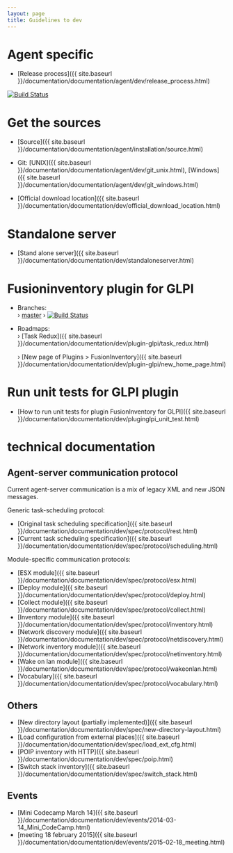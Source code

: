 ```yaml
---
layout: page
title: Guidelines to dev
---
```


# Agent specific

* [Release process]({{ site.baseurl }}/documentation/documentation/agent/dev/release_process.html)

[![Build Status](https://travis-ci.org/fusioninventory/fusioninventory-agent.png?branch=master)](https://travis-ci.org/fusioninventory/fusioninventory-agent)

# Get the sources

* [Source]({{ site.baseurl }}/documentation/documentation/agent/installation/source.html)
* Git: [UNIX]({{ site.baseurl }}/documentation/documentation/agent/dev/git_unix.html), [Windows]({{ site.baseurl }}/documentation/documentation/agent/dev/git_windows.html)

* [Official download location]({{ site.baseurl }}/documentation/documentation/dev/official_download_location.html)

# Standalone server

* [Stand alone server]({{ site.baseurl }}/documentation/documentation/dev/standaloneserver.html)

# Fusioninventory plugin for GLPI

* Branches: <br/>
  › [master](https://github.com/fusinv/fusioninventory-for-glpi/tree/master)  › [![Build Status](https://travis-ci.org/fusioninventory/fusioninventory-for-glpi.png?branch=master)](https://travis-ci.org/fusioninventory/fusioninventory-for-glpi)

* Roadmaps: <br/>
  › [Task Redux]({{ site.baseurl }}/documentation/documentation/dev/plugin-glpi/task_redux.html)

  › [New page of Plugins > FusionInventory]({{ site.baseurl }}/documentation/documentation/dev/plugin-glpi/new_home_page.html)

# Run unit tests for GLPI plugin

* [How to run unit tests for plugin FusionInventory for GLPI]({{ site.baseurl }}/documentation/documentation/dev/pluginglpi_unit_test.html)

# technical documentation

## Agent-server communication protocol

Current agent-server communication is a mix of legacy XML and new JSON messages.

Generic task-scheduling protocol:

* [Original task scheduling specification]({{ site.baseurl }}/documentation/documentation/dev/spec/protocol/rest.html)
* [Current task scheduling specification]({{ site.baseurl }}/documentation/documentation/dev/spec/protocol/scheduling.html)

Module-specific communication protocols:

* [ESX module]({{ site.baseurl }}/documentation/documentation/dev/spec/protocol/esx.html)
* [Deploy module]({{ site.baseurl }}/documentation/documentation/dev/spec/protocol/deploy.html)
* [Collect module]({{ site.baseurl }}/documentation/documentation/dev/spec/protocol/collect.html)
* [Inventory module]({{ site.baseurl }}/documentation/documentation/dev/spec/protocol/inventory.html)
* [Network discovery module]({{ site.baseurl }}/documentation/documentation/dev/spec/protocol/netdiscovery.html)
* [Network inventory module]({{ site.baseurl }}/documentation/documentation/dev/spec/protocol/netinventory.html)
* [Wake on lan module]({{ site.baseurl }}/documentation/documentation/dev/spec/protocol/wakeonlan.html)
* [Vocabulary]({{ site.baseurl }}/documentation/documentation/dev/spec/protocol/vocabulary.html)

## Others

* [New directory layout (partially implemented)]({{ site.baseurl }}/documentation/documentation/dev/spec/new-directory-layout.html)
* [Load configuration from external places]({{ site.baseurl }}/documentation/documentation/dev/spec/load_ext_cfg.html)
* [POIP inventory with HTTP]({{ site.baseurl }}/documentation/documentation/dev/spec/poip.html)
* [Switch stack inventory]({{ site.baseurl }}/documentation/documentation/dev/spec/switch_stack.html)

## Events

* [Mini Codecamp March 14]({{ site.baseurl }}/documentation/documentation/dev/events/2014-03-14_Mini_CodeCamp.html)
* [meeting 18 february 2015]({{ site.baseurl }}/documentation/documentation/dev/events/2015-02-18_meeting.html)
